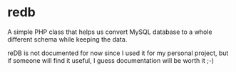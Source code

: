 redb
====
A simple PHP class that helps us convert MySQL database to a whole different schema while keeping the data.

reDB is not documented for now since I used it for my personal project, but if someone will find it useful, 
I guess documentation will be worth it ;-)
